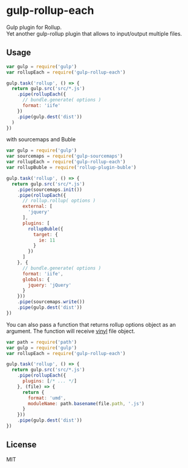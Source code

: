# gulp-rollup-each

Gulp plugin for Rollup.  
Yet another gulp-rollup plugin that allows to input/output multiple files.

## Usage

```js
var gulp = require('gulp')
var rollupEach = require('gulp-rollup-each')

gulp.task('rollup', () => {
  return gulp.src('src/*.js')
    .pipe(rollupEach({
      // bundle.generate( options )
      format: 'iife'
    })
    .pipe(gulp.dest('dist'))
  )
})
```

with sourcemaps and Buble

```js
var gulp = require('gulp')
var sourcemaps = require('gulp-sourcemaps')
var rollupEach = require('gulp-rollup-each')
var rollupBuble = require('rollup-plugin-buble')

gulp.task('rollup', () => {
  return gulp.src('src/*.js')
    .pipe(sourcemaps.init())
    .pipe(rollupEach({
      // rollup.rollup( options )
      external: [
        'jquery'
      ],
      plugins: [
        rollupBuble({
          target: {
            ie: 11
          }
        })
      ]
    }, {
      // bundle.generate( options )
      format: 'iife',
      globals: {
        jquery: 'jQuery'
      }
    }))
    .pipe(sourcemaps.write())
    .pipe(gulp.dest('dist'))
})
```

You can also pass a function that returns rollup options object as an argument. The function will receive [vinyl](https://github.com/gulpjs/vinyl) file object.

```js
var path = require('path')
var gulp = require('gulp')
var rollupEach = require('gulp-rollup-each')

gulp.task('rollup', () => {
  return gulp.src('src/*.js')
    .pipe(rollupEach({
      plugins: [/* ... */]
    }, (file) => {
      return {
        format: 'umd',
        moduleName: path.basename(file.path, '.js')
      }
    }))
    .pipe(gulp.dest('dist'))
})
```

## License

MIT
